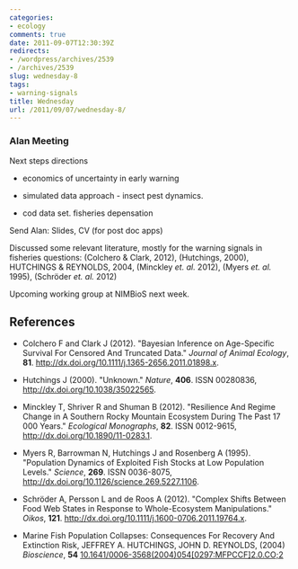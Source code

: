 ```yaml
---
categories:
- ecology
comments: true
date: 2011-09-07T12:30:39Z
redirects:
- /wordpress/archives/2539
- /archives/2539
slug: wednesday-8
tags:
- warning-signals
title: Wednesday
url: /2011/09/07/wednesday-8/
---
```


### Alan Meeting


Next steps directions



	
  * economics of uncertainty in early warning

	
  * simulated data approach - insect pest dynamics.

	
  * cod data set. fisheries depensation


Send Alan: Slides, CV (for post doc apps)

Discussed some relevant literature, mostly for the warning signals in fisheries questions:
(Colchero & Clark, 2012), (Hutchings, 2000), HUTCHINGS & REYNOLDS, 2004, (Minckley _et. al._ 2012), (Myers _et. al._ 1995), (Schröder _et. al._ 2012)

Upcoming working group at NIMBioS next week.



## References


- Colchero F and Clark J (2012).
"Bayesian Inference on Age-Specific Survival For Censored And Truncated Data."
*Journal of Animal Ecology*, **81**.
<a href="http://dx.doi.org/10.1111/j.1365-2656.2011.01898.x">http://dx.doi.org/10.1111/j.1365-2656.2011.01898.x</a>.

- Hutchings J (2000).
"Unknown."
*Nature*, **406**.
ISSN 00280836, <a href="http://dx.doi.org/10.1038/35022565">http://dx.doi.org/10.1038/35022565</a>.

- Minckley T, Shriver R and Shuman B (2012).
"Resilience And Regime Change in A Southern Rocky Mountain Ecosystem During The Past 17 000 Years."
*Ecological Monographs*, **82**.
ISSN 0012-9615, <a href="http://dx.doi.org/10.1890/11-0283.1">http://dx.doi.org/10.1890/11-0283.1</a>.

- Myers R, Barrowman N, Hutchings J and Rosenberg A (1995).
"Population Dynamics of Exploited Fish Stocks at Low Population Levels."
*Science*, **269**.
ISSN 0036-8075, <a href="http://dx.doi.org/10.1126/science.269.5227.1106">http://dx.doi.org/10.1126/science.269.5227.1106</a>.

- Schröder A, Persson L and de Roos A (2012).
"Complex Shifts Between Food Web States in Response to Whole-Ecosystem Manipulations."
*Oikos*, **121**.
<a href="http://dx.doi.org/10.1111/j.1600-0706.2011.19764.x">http://dx.doi.org/10.1111/j.1600-0706.2011.19764.x</a>.



-  Marine Fish Population Collapses: Consequences For Recovery And Extinction Risk, JEFFREY A. HUTCHINGS, JOHN D. REYNOLDS,  (2004) *Bioscience*, **54**    [10.1641/0006-3568(2004)054[0297:MFPCCF]2.0.CO;2](http://dx.doi.org/10.1641/0006-3568(2004)054[0297:MFPCCF]2.0.CO;2)
